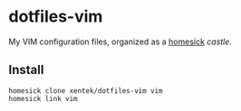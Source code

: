 dotfiles-vim
============

My VIM configuration files, organized as a [homesick](https://github.com/technicalpickles/homesick) *castle*.

## Install

    homesick clone xentek/dotfiles-vim vim
    homesick link vim
